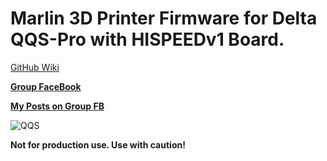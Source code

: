 # Marlin 3D Printer Firmware for Delta QQS-Pro with HISPEEDv1 Board.

[GitHub Wiki ](https://github.com/Foxies-CSTL/Marlin_2.0.x/wiki/5.Firmware-Wifi)

[**Group FaceBook**](https://www.facebook.com/groups/120961628750040)

[**My Posts on Group FB**](https://www.facebook.com/hashtag/deltafoxies/?__gid__=120961628750040)


![QQS](https://github.com/Foxies-CSTL/Marlin_2.0.x/wiki/images/FLSunMarlin.png)

__Not for production use. Use with caution!__
